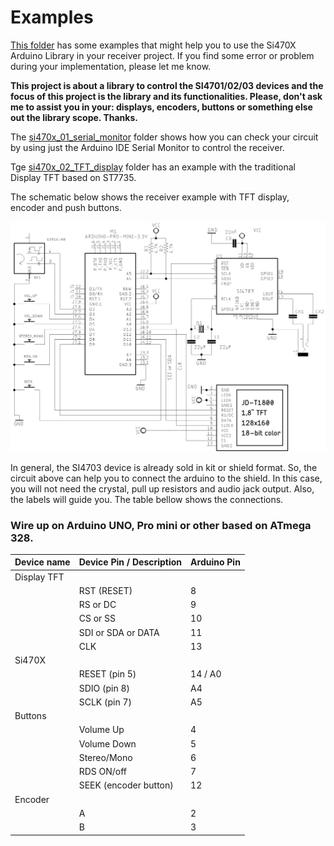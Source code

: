 # Examples


[This folder](https://github.com/pu2clr/SI470X/tree/master/examples) has some examples that might help you to use the Si470X Arduino Library in your receiver project. If you find some error or problem during your implementation, please let me know. 

__This project is about a library to control the SI4701/02/03 devices and the focus of this project is the library and its functionalities. Please, don't ask me to assist you in your: displays, encoders, buttons or something else out the library scope. Thanks.__

The [si470x_01_serial_monitor](https://github.com/pu2clr/SI470X/tree/master/examples/si470x_01_serial_monitor) folder shows how you can check your circuit by using just the Arduino IDE Serial Monitor to control the receiver. 

Tge [si470x_02_TFT_display](https://github.com/pu2clr/SI470X/tree/master/examples/si470x_02_TFT_display) folder has an example with the traditional Display TFT based on ST7735. 


The schematic below shows the receiver example with TFT display, encoder and push buttons. 


![schematic with TFT, push buttons and encoder](../extras/images/basic_schematic_tft_encoder.png)


In general, the SI4703 device is already sold in kit or shield format. So, the circuit above can help you to connect the arduino to the shield. In this case, you will not need the crystal, pull up resistors and audio jack output. Also, the labels will guide you.  The table bellow shows the connections. 

### Wire up on Arduino UNO, Pro mini or other based on ATmega 328.


| Device name               | Device Pin / Description  |  Arduino Pin  |
| ----------------          | --------------------      | ------------  |
| Display TFT               |                           |               |
|                           | RST (RESET)               |      8        |
|                           | RS  or DC                 |      9        |
|                           | CS  or SS                 |     10        |
|                           | SDI or SDA or DATA        |     11        |
|                           | CLK                       |     13        |
|     Si470X                |                           |               |
|                           | RESET (pin 5)             |     14 / A0   |
|                           | SDIO (pin  8)             |     A4        |
|                           | SCLK (pin  7)             |     A5        |
|     Buttons               |                           |               |
|                           | Volume Up                 |      4        |
|                           | Volume Down               |      5        |
|                           | Stereo/Mono               |      6        |
|                           | RDS ON/off                |      7        |
|                           | SEEK (encoder button)     |     12        |   
|    Encoder                |                           |               |
|                           | A                         |       2       |
|                           | B                         |       3       |